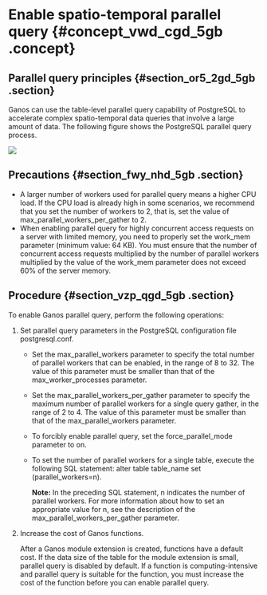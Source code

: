 # Enable spatio-temporal parallel query {#concept_vwd_cgd_5gb .concept}

## Parallel query principles {#section_or5_2gd_5gb .section}

Ganos can use the table-level parallel query capability of PostgreSQL to accelerate complex spatio-temporal data queries that involve a large amount of data. The following figure shows the PostgreSQL parallel query process.

![](http://static-aliyun-doc.oss-cn-hangzhou.aliyuncs.com/assets/img/124712/156620864038834_en-US.png)

## Precautions {#section_fwy_nhd_5gb .section}

-   A larger number of workers used for parallel query means a higher CPU load. If the CPU load is already high in some scenarios, we recommend that you set the number of workers to 2, that is, set the value of max\_parallel\_workers\_per\_gather to 2.
-   When enabling parallel query for highly concurrent access requests on a server with limited memory, you need to properly set the work\_mem parameter \(minimum value: 64 KB\). You must ensure that the number of concurrent access requests multiplied by the number of parallel workers multiplied by the value of the work\_mem parameter does not exceed 60% of the server memory.

## Procedure {#section_vzp_qgd_5gb .section}

To enable Ganos parallel query, perform the following operations:

1.  Set parallel query parameters in the PostgreSQL configuration file postgresql.conf.
    -   Set the max\_parallel\_workers parameter to specify the total number of parallel workers that can be enabled, in the range of 8 to 32. The value of this parameter must be smaller than that of the max\_worker\_processes parameter.
    -   Set the max\_parallel\_workers\_per\_gather parameter to specify the maximum number of parallel workers for a single query gather, in the range of 2 to 4. The value of this parameter must be smaller than that of the max\_parallel\_workers parameter.
    -   To forcibly enable parallel query, set the force\_parallel\_mode parameter to on.
    -   To set the number of parallel workers for a single table, execute the following SQL statement: alter table table\_name set \(parallel\_workers=n\).

        **Note:** In the preceding SQL statement, n indicates the number of parallel workers. For more information about how to set an appropriate value for n, see the description of the max\_parallel\_workers\_per\_gather parameter.

2.  Increase the cost of Ganos functions.

    After a Ganos module extension is created, functions have a default cost. If the data size of the table for the module extension is small, parallel query is disabled by default. If a function is computing-intensive and parallel query is suitable for the function, you must increase the cost of the function before you can enable parallel query.


